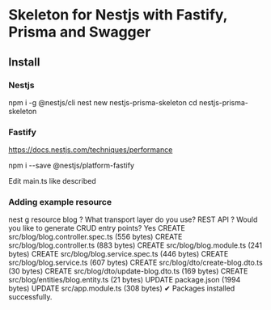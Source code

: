 # Skeleton for Nestjs with Fastify, Prisma and Swagger

## Install

### Nestjs

  npm i -g @nestjs/cli
  nest new nestjs-prisma-skeleton
  cd nestjs-prisma-skeleton

### Fastify 

  https://docs.nestjs.com/techniques/performance

  npm i --save @nestjs/platform-fastify

  Edit main.ts like described

### Adding example resource
  nest g resource blog
  ? What transport layer do you use? REST API
  ? Would you like to generate CRUD entry points? Yes
  CREATE src/blog/blog.controller.spec.ts (556 bytes)
  CREATE src/blog/blog.controller.ts (883 bytes)
  CREATE src/blog/blog.module.ts (241 bytes)
  CREATE src/blog/blog.service.spec.ts (446 bytes)
  CREATE src/blog/blog.service.ts (607 bytes)
  CREATE src/blog/dto/create-blog.dto.ts (30 bytes)
  CREATE src/blog/dto/update-blog.dto.ts (169 bytes)
  CREATE src/blog/entities/blog.entity.ts (21 bytes)
  UPDATE package.json (1994 bytes)
  UPDATE src/app.module.ts (308 bytes)
  ✔ Packages installed successfully.



